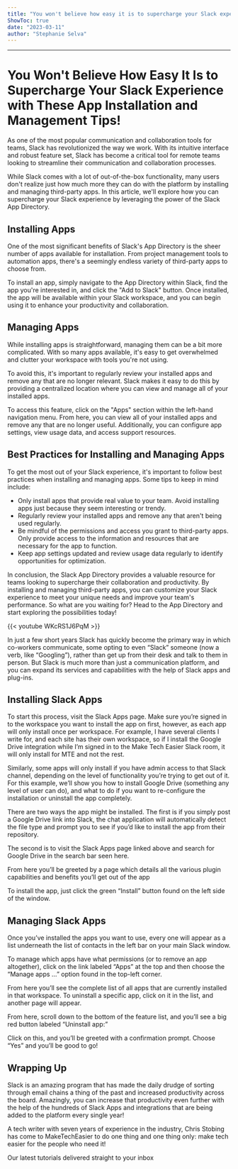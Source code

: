 ```yaml
---
title: "You won't believe how easy it is to supercharge your Slack experience with these app installation and management tips!"
ShowToc: true 
date: "2023-03-11"
author: "Stephanie Selva"
---
```

*****
# You Won't Believe How Easy It Is to Supercharge Your Slack Experience with These App Installation and Management Tips!

As one of the most popular communication and collaboration tools for teams, Slack has revolutionized the way we work. With its intuitive interface and robust feature set, Slack has become a critical tool for remote teams looking to streamline their communication and collaboration processes.

While Slack comes with a lot of out-of-the-box functionality, many users don't realize just how much more they can do with the platform by installing and managing third-party apps. In this article, we'll explore how you can supercharge your Slack experience by leveraging the power of the Slack App Directory.

## Installing Apps

One of the most significant benefits of Slack's App Directory is the sheer number of apps available for installation. From project management tools to automation apps, there's a seemingly endless variety of third-party apps to choose from.

To install an app, simply navigate to the App Directory within Slack, find the app you're interested in, and click the "Add to Slack" button. Once installed, the app will be available within your Slack workspace, and you can begin using it to enhance your productivity and collaboration.

## Managing Apps

While installing apps is straightforward, managing them can be a bit more complicated. With so many apps available, it's easy to get overwhelmed and clutter your workspace with tools you're not using.

To avoid this, it's important to regularly review your installed apps and remove any that are no longer relevant. Slack makes it easy to do this by providing a centralized location where you can view and manage all of your installed apps.

To access this feature, click on the "Apps" section within the left-hand navigation menu. From here, you can view all of your installed apps and remove any that are no longer useful. Additionally, you can configure app settings, view usage data, and access support resources.

## Best Practices for Installing and Managing Apps

To get the most out of your Slack experience, it's important to follow best practices when installing and managing apps. Some tips to keep in mind include:

- Only install apps that provide real value to your team. Avoid installing apps just because they seem interesting or trendy.
- Regularly review your installed apps and remove any that aren't being used regularly.
- Be mindful of the permissions and access you grant to third-party apps. Only provide access to the information and resources that are necessary for the app to function.
- Keep app settings updated and review usage data regularly to identify opportunities for optimization.

In conclusion, the Slack App Directory provides a valuable resource for teams looking to supercharge their collaboration and productivity. By installing and managing third-party apps, you can customize your Slack experience to meet your unique needs and improve your team's performance. So what are you waiting for? Head to the App Directory and start exploring the possibilities today!

{{< youtube WKcRS1J6PqM >}} 



In just a few short years Slack has quickly become the primary way in which co-workers communicate, some opting to even “Slack” someone (now a verb, like “Googling”), rather than get up from their desk and talk to them in person. But Slack is much more than just a communication platform, and you can expand its services and capabilities with the help of Slack apps and plug-ins.
 
## Installing Slack Apps
 
To start this process, visit the Slack Apps page. Make sure you’re signed in to the workspace you want to install the app on first, however, as each app will only install once per workspace. For example, I have several clients I write for, and each site has their own workspace, so if I install the Google Drive integration while I’m signed in to the Make Tech Easier Slack room, it will only install for MTE and not the rest.
 
Similarly, some apps will only install if you have admin access to that Slack channel, depending on the level of functionality you’re trying to get out of it. For this example, we’ll show you how to install Google Drive (something any level of user can do), and what to do if you want to re-configure the installation or uninstall the app completely.
 
There are two ways the app might be installed. The first is if you simply post a Google Drive link into Slack, the chat application will automatically detect the file type and prompt you to see if you’d like to install the app from their repository.
 

 
The second is to visit the Slack Apps page linked above and search for Google Drive in the search bar seen here.
 
From here you’ll be greeted by a page which details all the various plugin capabilities and benefits you’ll get out of the app
 
To install the app, just click the green “Install” button found on the left side of the window.
 
## Managing Slack Apps
 
Once you’ve installed the apps you want to use, every one will appear as a list underneath the list of contacts in the left bar on your main Slack window.
 
To manage which apps have what permissions (or to remove an app altogether), click on the link labeled “Apps” at the top and then choose the “Manage apps …” option found in the top-left corner.
 
From here you’ll see the complete list of all apps that are currently installed in that workspace. To uninstall a specific app, click on it in the list, and another page will appear.
 
From here, scroll down to the bottom of the feature list, and you’ll see a big red button labeled “Uninstall app:”
 
Click on this, and you’ll be greeted with a confirmation prompt. Choose “Yes” and you’ll be good to go!
 
## Wrapping Up
 
Slack is an amazing program that has made the daily drudge of sorting through email chains a thing of the past and increased productivity across the board. Amazingly, you can increase that productivity even further with the help of the hundreds of Slack Apps and integrations that are being added to the platform every single year!
 
A tech writer with seven years of experience in the industry, Chris Stobing has come to MakeTechEasier to do one thing and one thing only: make tech easier for the people who need it!
 
Our latest tutorials delivered straight to your inbox




